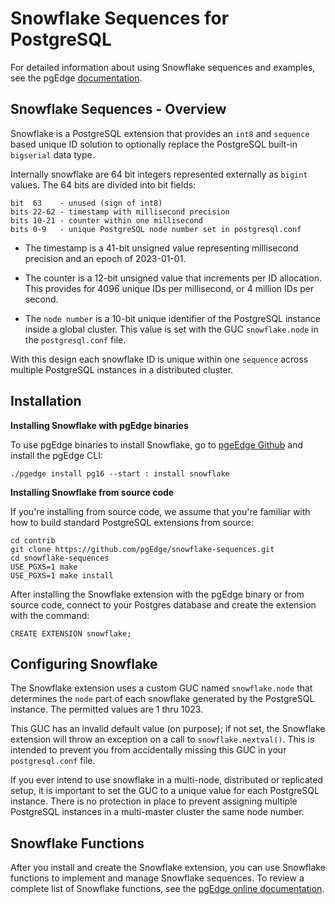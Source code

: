 # Snowflake Sequences for PostgreSQL

For detailed information about using Snowflake sequences and examples, see the pgEdge [documentation](https://docs.pgedge.com/platform/advanced/snowflake#example-converting-an-existing-sequence). 

## Snowflake Sequences - Overview

Snowflake is a PostgreSQL extension that provides an `int8` and `sequence` based unique ID solution to optionally replace the PostgreSQL built-in `bigserial` data type.

Internally snowflake are 64 bit integers represented externally as `bigint` values. The 64 bits are divided into bit fields:

```
bit  63    - unused (sign of int8)
bits 22-62 - timestamp with millisecond precision
bits 10-21 - counter within one millisecond
bits 0-9   - unique PostgreSQL node number set in postgresql.conf
```

* The timestamp is a 41-bit unsigned value representing millisecond
  precision and an epoch of 2023-01-01.

* The counter is a 12-bit unsigned value that increments per ID allocation.
  This provides for 4096 unique IDs per millisecond, or 4 million IDs per
  second.

* The `node number` is a 10-bit unique identifier of the PostgreSQL
  instance inside a global cluster. This value is set with the
  GUC `snowflake.node` in the `postgresql.conf` file.

With this design each snowflake ID is unique within one `sequence`
across multiple PostgreSQL instances in a distributed cluster.

## Installation

**Installing Snowflake with pgEdge binaries**

To use pgEdge binaries to install Snowflake, go to [pgeEdge Github](https://github.com/pgEdge/pgedge) and install the pgEdge CLI:

`./pgedge install pg16 --start : install snowflake`

**Installing Snowflake from source code**

If you're installing from source code, we assume that you're familiar with how to build standard PostgreSQL extensions from source:

```
cd contrib
git clone https://github.com/pgEdge/snowflake-sequences.git
cd snowflake-sequences
USE_PGXS=1 make
USE_PGXS=1 make install
```

After installing the Snowflake extension with the pgEdge binary or from source code, connect to your Postgres database and create the extension with the command:

```
CREATE EXTENSION snowflake;
```

## Configuring Snowflake

The Snowflake extension uses a custom GUC named `snowflake.node` that determines the `node` part of each snowflake generated by the PostgreSQL instance. The permitted values are 1 thru 1023.

This GUC has an invalid default value (on purpose); if not set, the Snowflake extension will throw an exception on a call to `snowflake.nextval()`.  This is intended to prevent you from
accidentally missing this GUC in your `postgresql.conf` file.

If you ever intend to use snowflake in a multi-node, distributed
or replicated setup, it is important to set the GUC to a unique value
for each PostgreSQL instance. There is no protection in place to prevent 
assigning multiple PostgreSQL instances in a multi-master cluster
the same node number.

## Snowflake Functions

After you install and create the Snowflake extension, you can use Snowflake functions to implement and manage Snowflake sequences.  To review a complete list of Snowflake functions, see the [pgEdge online documentation](https://docs.pgedge.com/platform/advanced/snowflake#snowflake-functions).
